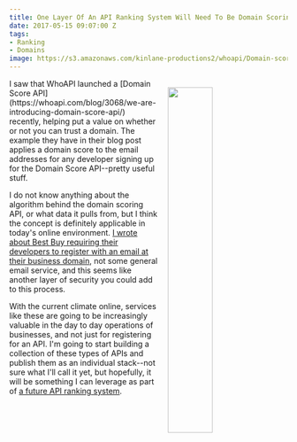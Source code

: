 ```yaml
---
title: One Layer Of An API Ranking System Will Need To Be Domain Scoring
date: 2017-05-15 09:07:00 Z
tags:
- Ranking
- Domains
image: https://s3.amazonaws.com/kinlane-productions2/whoapi/Domain-score-API-integration-in-WhoAPI.png
---
```


<p><img style="padding: 15px;" src="https://s3.amazonaws.com/kinlane-productions2/whoapi/Domain-score-API-integration-in-WhoAPI.png" align="right" width="40%" /></p>I saw that WhoAPI launched a [Domain Score API](https://whoapi.com/blog/3068/we-are-introducing-domain-score-api/) recently, helping put a value on whether or not you can trust a domain. The example they have in their blog post applies a domain score to the email addresses for any developer signing up for the Domain Score API--pretty useful stuff.

I do not know anything about the algorithm behind the domain scoring API, or what data it pulls from, but I think the concept is definitely applicable in today's online environment. [I wrote about Best Buy requiring their developers to register with an email at their business domain](http://apievangelist.com/2016/03/30/best-buy-will-not-issue-api-keys-to-free-email-accounts-and-wants-to-get-to-know-your-company/), not some general email service, and this seems like another layer of security you could add to this process.

With the current climate online, services like these are going to be increasingly valuable in the day to day operations of businesses, and not just for registering for an API. I'm going to start building a collection of these types of APIs and publish them as an individual stack--not sure what I'll call it yet, but hopefully, it will be something I can leverage as part of [a future API ranking system](http://apievangelist.com/2015/10/31/how-are-we-going-to-create-the-standard-and-poors-and-moodys-for-the-api-economy/).